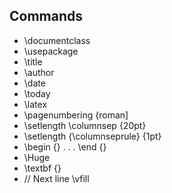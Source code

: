 ## Commands 

- \documentclass 
 - \usepackage 
 - \title 
 - \author 
 - \date 
 - \today 
 - \latex 
 - \pagenumbering {roman] 
 - \setlength \columnsep {20pt} 
 - \setlength {\columnseprule} {1pt} 
 - \begin {} . . .  \end {} 
 - \Huge 
 - \textbf {} 
 - // Next line 
\vfill
